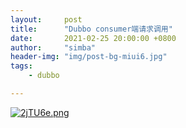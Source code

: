 ```yaml
---
layout:     post
title:      "Dubbo consumer端请求调用"
date:       2021-02-25 20:00:00 +0800
author:     "simba"
header-img: "img/post-bg-miui6.jpg"
tags:
    - dubbo

---
```










[![2jTU6e.png](https://z3.ax1x.com/2021/06/17/2jTU6e.png)](https://imgtu.com/i/2jTU6e)